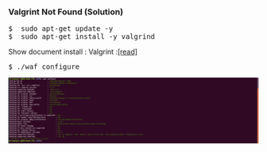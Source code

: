 ### Valgrint Not Found (Solution)

<pre>
$  sudo apt-get update -y 
$  sudo apt-get install -y valgrind
</pre>

Show document install : Valgrint :[[read]](https://github.com/syaifulahdan/Mini-NDN-Work/blob/main/Assignment%202:NDNrg-Topology/NDNrg-Image-Node3/NFD-ErrorSolution-Notfound-valgrint-Node-3.txt)

<pre>
$ ./waf configure
</pre>
![alt img](https://github.com/syaifulahdan/Mini-NDN-Work/blob/main/Assignment%202:NDNrg-Topology/NDNrg-Image-Node1/NFD-Image-Node1/waf-configure-success.png)
